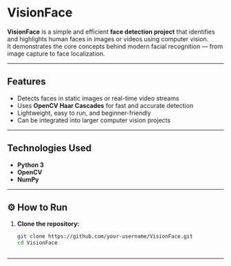 # VisionFace  

**VisionFace** is a simple and efficient **face detection project** that identifies and highlights human faces in images or videos using computer vision.  
It demonstrates the core concepts behind modern facial recognition — from image capture to face localization.

---

## Features  
- Detects faces in static images or real-time video streams  
- Uses **OpenCV Haar Cascades** for fast and accurate detection  
- Lightweight, easy to run, and beginner-friendly  
- Can be integrated into larger computer vision projects  

---

## Technologies Used  
- **Python 3**  
- **OpenCV**  
- **NumPy**

---

## ⚙️ How to Run  

1. **Clone the repository:**
   ```bash
   git clone https://github.com/your-username/VisionFace.git
   cd VisionFace
```
```
---

